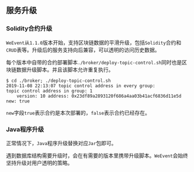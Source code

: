 ## 服务升级

### Solidity合约升级

`WeEvent`从`1.1.0`版本开始，支持区块链数据的平滑升级，包括`Solidity`合约和`CRUD`表等。升级后的服务支持向后兼容，可以透明的访问历史数据。

每个版本中自带的合约部署脚本`./broker/deploy-topic-control.sh`同时也是区块链数据升级脚本。并且该脚本允许重复执行。

```shell
$ cd ./broker; ./deploy-topic-control.sh
2019-11-08 22:13:07 topic control address in every group:
topic control address in group: 1
	version: 10	address: 0x23df89a2893120f686a4aa03b41acf6836d11e5d	new: true
```

`new`字段`true`表示合约是本次部署的，`false`表示合约已经存在。  

### Java程序升级

正常情况下，`Java`程序升级替换对应`Jar`包即可。

遇到数据库结构需要升级时，会在有需要的版本里携带升级脚本。`WeEvent`会始终坚持升级对用户透明的策略。